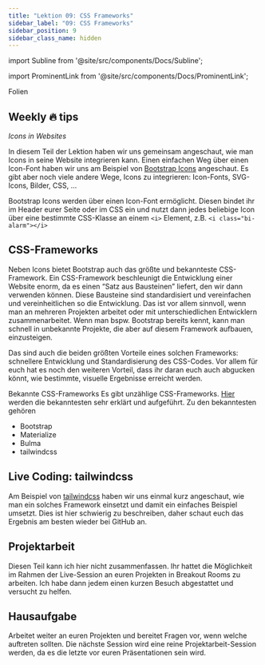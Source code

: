 ```yaml
---
title: "Lektion 09: CSS Frameworks"
sidebar_label: "09: CSS Frameworks"
sidebar_position: 9
sidebar_class_name: hidden
---
```


import Subline from '@site/src/components/Docs/Subline';

<Subline text="Stein auf Stein" />

import ProminentLink from '@site/src/components/Docs/ProminentLink';

<ProminentLink link="https://docs.google.com/presentation/d/14V5MNvSACfX46sW0Ee2-OtNKKbF0Pcyc2i5-p4S97NA">Folien</ProminentLink>

## Weekly 🔥 tips

_Icons in Websites_

In diesem Teil der Lektion haben wir uns gemeinsam angeschaut, wie man Icons in seine Website integrieren kann. Einen einfachen Weg über einen Icon-Font haben wir uns am Beispiel von [Bootstrap Icons](https://icons.getbootstrap.com/) angeschaut. Es gibt aber noch viele andere Wege, Icons zu integrieren: Icon-Fonts, SVG-Icons, Bilder, CSS, …

Bootstrap Icons werden über einen Icon-Font ermöglicht. Diesen bindet ihr im Header eurer Seite oder im CSS ein und nutzt dann jedes beliebige Icon über eine bestimmte CSS-Klasse an einem `<i>` Element, z.B. `<i class="bi-alarm"></i>`

## CSS-Frameworks

Neben Icons bietet Bootstrap auch das größte und bekannteste CSS-Framework. Ein CSS-Framework beschleunigt die Entwicklung einer Website enorm, da es einen “Satz aus Bausteinen” liefert, den wir dann verwenden können. Diese Bausteine sind standardisiert und vereinfachen und vereinheitlichen so die Entwicklung. Das ist vor allem sinnvoll, wenn man an mehreren Projekten arbeitet oder mit unterschiedlichen Entwicklern zusammenarbeitet. Wenn man bspw. Bootstrap bereits kennt, kann man schnell in unbekannte Projekte, die aber auf diesem Framework aufbauen, einzusteigen.

Das sind auch die beiden größten Vorteile eines solchen Frameworks: schnellere Entwicklung und Standardisierung des CSS-Codes. Vor allem für euch hat es noch den weiteren Vorteil, dass ihr daran euch auch abgucken könnt, wie bestimmte, visuelle Ergebnisse erreicht werden.

Bekannte CSS-Frameworks
Es gibt unzählige CSS-Frameworks. [Hier](https://www.designerinaction.de/tipps-tricks/web-development/css-frameworks/) werden die bekanntesten sehr erklärt und aufgeführt. Zu den bekanntesten gehören

- Bootstrap
- Materialize
- Bulma
- tailwindcss

## Live Coding: tailwindcss

Am Beispiel von [tailwindcss](https://tailwindcss.com/) haben wir uns einmal kurz angeschaut, wie man ein solches Framework einsetzt und damit ein einfaches Beispiel umsetzt. Dies ist hier schwierig zu beschreiben, daher schaut euch das Ergebnis am besten wieder bei GitHub an.

## Projektarbeit

Diesen Teil kann ich hier nicht zusammenfassen. Ihr hattet die Möglichkeit im Rahmen der Live-Session an euren Projekten in Breakout Rooms zu arbeiten. Ich habe dann jedem einen kurzen Besuch abgestattet und versucht zu helfen.

## Hausaufgabe

Arbeitet weiter an euren Projekten und bereitet Fragen vor, wenn welche auftreten sollten. Die nächste Session wird eine reine Projektarbeit-Session werden, da es die letzte vor euren Präsentationen sein wird.
